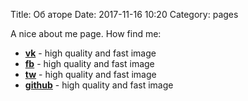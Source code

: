 Title: Об аторе
Date: 2017-11-16 10:20
Category: pages

A nice about me page. How find me: 
- __[vk](https://vk.com/63phc)__ - high quality and fast image
- __[fb](https://fb.com/63phc)__ - high quality and fast image
- __[tw](https://twitter.com/63phc)__ - high quality and fast image
- __[github](https://github.com/63phc)__ - high quality and fast image
